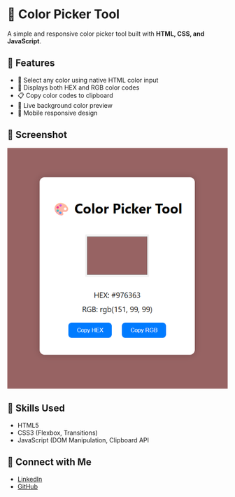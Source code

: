 # 🎨 Color Picker Tool

A simple and responsive color picker tool built with **HTML, CSS, and JavaScript**.

## 🚀 Features

- 🎯 Select any color using native HTML color input
- 🌈 Displays both HEX and RGB color codes
- 📋 Copy color codes to clipboard
- 🔁 Live background color preview
- 📱 Mobile responsive design

## 📸 Screenshot

![Color Picker Tool](Screenshot.png)


## 🧠 Skills Used

- HTML5
- CSS3 (Flexbox, Transitions)
- JavaScript (DOM Manipulation, Clipboard API

  
## 🤝 Connect with Me

- [LinkedIn](https://www.linkedin.com/in/pritam-lendale-398172353?utm_source=share&utm_campaign=share_via&utm_content=profile&utm_medium=android_app)
- [GitHub](https://github.com/pritamlendale)
